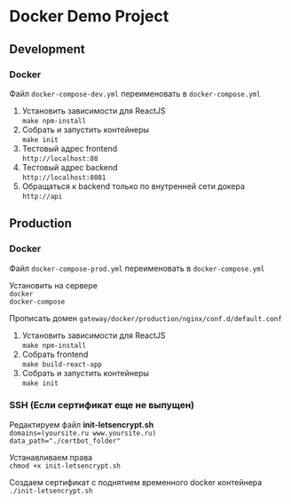 # Docker Demo Project  

## Development

### Docker

Файл ```docker-compose-dev.yml``` переименовать в ```docker-compose.yml```

1. Установить зависимости для ReactJS  
```make npm-install```  
2. Собрать и запустить контейнеры  
```make init```  
3. Тестовый адрес frontend   
```http://localhost:80```  
4. Тестовый адрес backend  
```http://localhost:8081```  
5. Обращаться к backend только по внутренней сети докера  
```http://api```

## Production  

### Docker

Файл ```docker-compose-prod.yml``` переименовать в ```docker-compose.yml```  

Установить на сервере  
```docker```  
```docker-compose```

Прописать домен
```gateway/docker/production/nginx/conf.d/default.conf```

1. Установить зависимости для ReactJS  
```make npm-install```
2. Собрать frontend  
```make build-react-app```  
3. Собрать и запустить контейнеры  
```make init```

### SSH (Если сертификат еще не выпущен)  

Редактируем файл **init-letsencrypt.sh**  
```domains=(yoursite.ru www.yoursite.ru)```  
```data_path="./certbot_folder"```  

Устанавливаем права  
```chmod +x init-letsencrypt.sh```  

Создаем сертификат с поднятием временного docker контейнера  
```./init-letsencrypt.sh```


